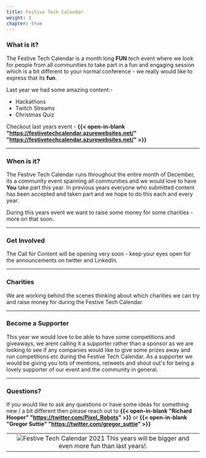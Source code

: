 ```yaml
---
title: Festive Tech Calendar
weight: 3
chapter: true
---
```


### **What is it?**

The Festive Tech Calendar is a month long **FUN** tech event where we look for people from all communities to take part in a fun 
and engaging session which is a bit different to your normal conference - we really would like to express that its **fun**. 


Last year we had some amazing content:- 

- Hackathons
- Twitch Streams
- Christmas Quiz

Checkout last years event - **{{< open-in-blank "https://festivetechcalendar.azurewebsites.net/" "https://festivetechcalendar.azurewebsites.net/" >}}**

---

### **When is it?**
The Festive Tech Calendar runs throughout the entire month of December, its a community event spanning all communities and we would love to have **You** take part this year.
In previous years everyone who submitted content has been accepted and taken part and we hope to do this each and every year.

During this years event we want to raise some money for some charities - more on that soon.

---

### **Get Involved**
The Call for Content will be opening very soon - keep your eyes open for the announcements on twitter and LinkedIn.

---

### **Charities**
We are working behind the scenes thinking about which charities we can try and raise money for during the Festive Tech Calendar.


---

### **Become a Supporter**
This year we would love to be able to have some competitions and giveaways, we arent calling it a supporter rather than a sponsor as we are 
looking to see if any companies would like to give some prizes away and run competitions etc during the Festive Tech Calendar.
As a supporter we would be giving you lots of mentions, retweets and shout out's for being a lovely supporter of our event and the 
community in general.

---

### **Questions?**

If you would like to ask any questions or have some ideas for something new / a bit different then please reach out to **{{< open-in-blank "Richard Hooper" "https://twitter.com/Pixel_Robots" >}}** or **{{< open-in-blank "Gregor Suttie" "https://twitter.com/gregor_suttie" >}}**

| |
|:-------------------------:|
|![Festive Tech Calendar 2021](/images/Picture2.jpg) This years will be bigger and even more fun than last years!.
